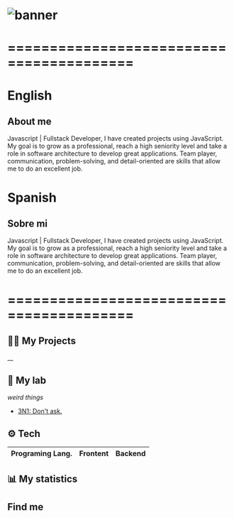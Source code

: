 # ![banner](https://i.pinimg.com/originals/86/f6/c9/86f6c984946298238d80f7771cf7445d.png)

# =========================================

# English

## About me

Javascript | Fullstack Developer, I have created projects using JavaScript. My goal is to grow as a professional, reach a high seniority level and take a role in software architecture to develop great applications. Team player, communication, problem-solving, and detail-oriented are skills that allow me to do an excellent job.

# Spanish

## Sobre mi

Javascript | Fullstack Developer, I have created projects using JavaScript. My goal is to grow as a professional, reach a high seniority level and take a role in software architecture to develop great applications. Team player, communication, problem-solving, and detail-oriented are skills that allow me to do an excellent job.

# =========================================

## 🧑‍💻 My Projects
__

## 🧪 My lab
_weird things_

- [3N1: Don't ask.](https://github.com/IonCna/3N1)

## ⚙️ Tech
Programing Lang. | Frontent | Backend |
|---|---|---|

## 📊 My statistics

## Find me

<!--- Me gusta el pan --->

